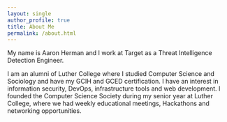 ```yaml
---
layout: single
author_profile: true
title: About Me
permalink: /about.html
---
```

My name is Aaron Herman and I work at Target as a Threat Intelligence Detection Engineer.

I am an alumni of Luther College where I studied Computer Science and Sociology and have my GCIH and GCED certification. I have an interest in information security, DevOps, infrastructure tools and web development. I founded the Computer Science Society during my senior year at Luther College, where we had weekly educational meetings, Hackathons and networking opportunities.